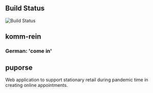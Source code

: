 ## Build Status

![Build Status](https://github.com/flitta/komm-rein/actions/workflows/dotnet.yml/badge.svg)

## komm-rein
### German: 'come in'

## puporse
Web application to support stationary retail during pandemic time in creating online appointments.
